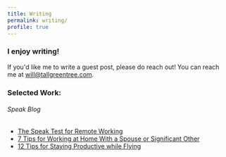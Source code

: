 ```yaml
---
title: Writing
permalink: writing/
profile: true
---
```


### I enjoy writing!
If you'd like me to write a guest post, please do reach out! You can reach me at [will@tallgreentree.com](mailto:will@tallgreentree.com).

### Selected Work:

###### Speak Blog

* [The Speak Test for Remote Working](http://blog.speak.io/the-speak-test-for-remote-working/)
* [7 Tips for Working at Home With a Spouse or Significant Other](http://blog.speak.io/working-from-home-negotiating-with-your-spouse/)
* [12 Tips for Staying Productive while Flying](http://blog.speak.io/11-tips-for-staying-productive-while-flying-in-an-airplan/)
